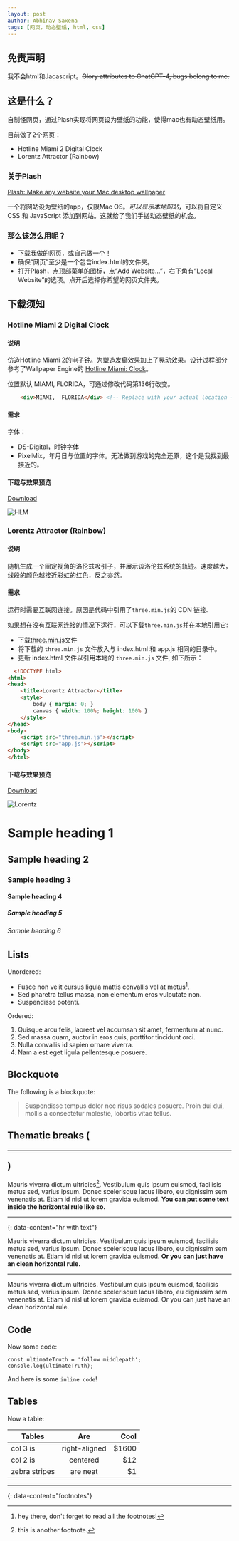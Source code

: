 ```yaml
---
layout: post
author: Abhinav Saxena
tags: [网页，动态壁纸, html, css]
---
```

## 免责声明


我不会html和Jacascript。~~Glory attributes to ChatGPT-4, bugs belong to me.~~


## 这是什么？

自制怪网页，通过Plash实现将网页设为壁纸的功能，使得mac也有动态壁纸用。

目前做了2个网页：
- Hotline Miami 2 Digital Clock
- Lorentz Attractor (Rainbow)

### 关于Plash 

[Plash: Make any website your Mac desktop wallpaper](https://github.com/sindresorhus/Plash) 

一个将网站设为壁纸的app，仅限Mac OS。*可以显示本地网站*，可以将自定义 CSS 和 JavaScript 添加到网站。这就给了我们手搓动态壁纸的机会。

### 那么该怎么用呢？

- 下载我做的网页，或自己做一个！
- 确保“网页”至少是一个包含index.html的文件夹。
- 打开Plash，点顶部菜单的图标，点“Add Website...”，右下角有“Local Website”的选项。点开后选择你希望的网页文件夹。

## 下载须知

### Hotline Miami 2 Digital Clock

#### 说明

仿造Hotline Miami 2的电子钟。为塑造发癫效果加上了晃动效果。设计过程部分参考了Wallpaper Engine的 [Hotline Miami: Clock](https://steamcommunity.com/sharedfiles/filedetails/?id=2445595824)。

位置默认 MIAMI, FLORIDA，可通过修改代码第136行改变。
```html
    <div>MIAMI,  FLORIDA</div> <!-- Replace with your actual location --> 
```

#### 需求

字体：
- DS-Digital，时钟字体
- PixelMix，年月日与位置的字体。无法做到游戏的完全还原，这个是我找到最接近的。

#### 下载与效果预览

[Download](assets/weird-webpage/HLM2_clock.zip)

![HLM](assets/weird-webpage/HLM2_clock.png)


### Lorentz Attractor (Rainbow)

#### 说明

随机生成一个固定视角的洛伦兹吸引子，并展示该洛伦兹系统的轨迹。速度越大，线段的颜色越接近彩虹的红色，反之亦然。

#### 需求

运行时需要互联网连接。原因是代码中引用了`three.min.js`的 CDN 链接.

如果想在没有互联网连接的情况下运行，可以下载`three.min.js`并在本地引用它:
- 下载[three.min.js](https://cdnjs.cloudflare.com/ajax/libs/three.js/r128/three.min.js)文件
- 将下载的 `three.min.js` 文件放入与 index.html 和 app.js 相同的目录中。
- 更新 index.html 文件以引用本地的 `three.min.js` 文件, 如下所示：
```html
  <!DOCTYPE html>
<html>
<head>
    <title>Lorentz Attractor</title>
    <style>
        body { margin: 0; }
        canvas { width: 100%; height: 100% }
    </style>
</head>
<body>
    <script src="three.min.js"></script>
    <script src="app.js"></script>
</body>
</html>
  ```


#### 下载与效果预览

[Download](assets/weird-webpage/Lorentz_Attractor_rainbow.zip)

![Lorentz](assets/weird-webpage/Lorentz_Attractor_rainbow.png)



# Sample heading 1
## Sample heading 2
### Sample heading 3
#### Sample heading 4
##### Sample heading 5
###### Sample heading 6


## Lists

Unordered:

- Fusce non velit cursus ligula mattis convallis vel at metus[^2].
- Sed pharetra tellus massa, non elementum eros vulputate non.
- Suspendisse potenti.

Ordered:

1. Quisque arcu felis, laoreet vel accumsan sit amet, fermentum at nunc.
2. Sed massa quam, auctor in eros quis, porttitor tincidunt orci.
3. Nulla convallis id sapien ornare viverra.
4. Nam a est eget ligula pellentesque posuere.

## Blockquote

The following is a blockquote:

> Suspendisse tempus dolor nec risus sodales posuere. Proin dui dui, mollis a consectetur molestie, lobortis vitae tellus.

## Thematic breaks (<hr>)

Mauris viverra dictum ultricies[^3]. Vestibulum quis ipsum euismod, facilisis metus sed, varius ipsum. Donec scelerisque lacus libero, eu dignissim sem venenatis at. Etiam id nisl ut lorem gravida euismod. **You can put some text inside the horizontal rule like so.**

---
{: data-content="hr with text"}

Mauris viverra dictum ultricies. Vestibulum quis ipsum euismod, facilisis metus sed, varius ipsum. Donec scelerisque lacus libero, eu dignissim sem venenatis at. Etiam id nisl ut lorem gravida euismod. **Or you can just have an clean horizontal rule.**

---

Mauris viverra dictum ultricies. Vestibulum quis ipsum euismod, facilisis metus sed, varius ipsum. Donec scelerisque lacus libero, eu dignissim sem venenatis at. Etiam id nisl ut lorem gravida euismod. Or you can just have an clean horizontal rule.

## Code

Now some code:

```
const ultimateTruth = 'follow middlepath';
console.log(ultimateTruth);
```

And here is some `inline code`!

## Tables

Now a table:

| Tables        | Are           | Cool  |
| ------------- |:-------------:| -----:|
| col 3 is      | right-aligned | $1600 |
| col 2 is      | centered      |   $12 |
| zebra stripes | are neat      |    $1 |



---
{: data-content="footnotes"}


[^2]: hey there, don't forget to read all the footnotes!
[^3]: this is another footnote.
[^4]: this is a very very long footnote to test if a very very long footnote brings some problems or not; hope that there are no problems but you know sometimes problems arise from nowhere.
